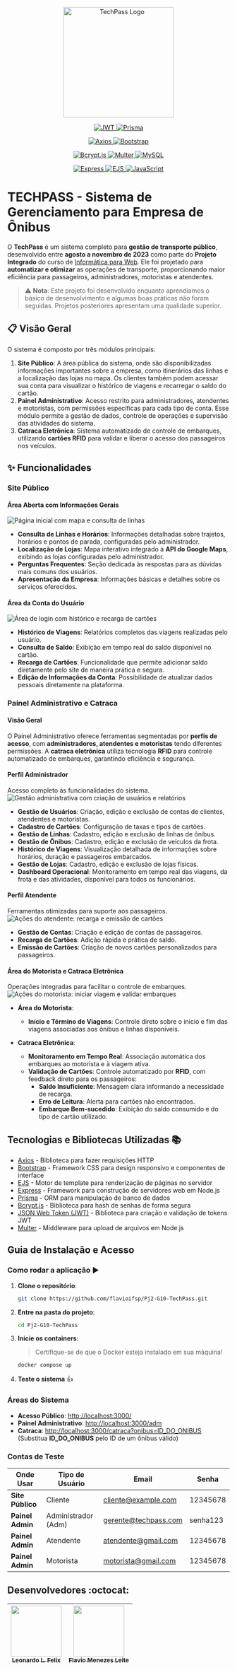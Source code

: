 <p align="center">
  <img width="250" src="https://github.com/user-attachments/assets/f6a7883d-c4b7-49ac-8fb7-48238a9c42ae" alt="TechPass Logo"/>
</p>
<p align="center">
 
   <a href="https://jwt.io/" target="_blank">
    <img src="https://img.shields.io/badge/JWT-Authentication-000000?style=for-the-badge&logo=jsonwebtokens" alt="JWT"/>
  </a>
    <a href="https://www.prisma.io/" target="_blank">
    <img src="https://img.shields.io/badge/Prisma-ORM-2D3748?style=for-the-badge&logo=prisma" alt="Prisma"/>
  </a>
</p>
<p align="center">
  <a href="https://axios-http.com/" target="_blank">
    <img src="https://img.shields.io/badge/Axios-HTTP%20Client-5A29E4?style=for-the-badge&logo=axios" alt="Axios"/>
  </a>
  <a href="https://getbootstrap.com/" target="_blank">
    <img src="https://img.shields.io/badge/Bootstrap-CSS%20Framework-7952B3?style=for-the-badge&logo=bootstrap" alt="Bootstrap"/>
  </a>
</p>
<p align="center">
  <a href="https://www.npmjs.com/package/bcryptjs" target="_blank">
    <img src="https://img.shields.io/badge/Bcrypt.js-Security-00C7B7?style=for-the-badge&logo=lock" alt="Bcrypt.js"/>
  </a>
  <a href="https://www.npmjs.com/package/multer" target="_blank">
    <img src="https://img.shields.io/badge/Multer-File%20Upload-FF6F00?style=for-the-badge&logo=upload" alt="Multer"/>
  </a>

   <a href="https://www.mysql.com/" target="_blank">
    <img src="https://img.shields.io/badge/MySQL-Database-4479A1?style=for-the-badge&logo=mysql" alt="MySQL"/>
  </a>
</p>
<p align="center">
  <a href="https://expressjs.com/" target="_blank">
    <img src="https://img.shields.io/badge/Express-Web%20Framework-000000?style=for-the-badge&logo=express" alt="Express"/>
  </a>
 <a href="https://ejs.co/" target="_blank">
    <img src="https://img.shields.io/badge/EJS-Template%20Engine-8BC500?style=for-the-badge&logo=ejs" alt="EJS"/>
  </a>
   <a href="https://developer.mozilla.org/en-US/docs/Web/JavaScript" target="_blank">
    <img src="https://img.shields.io/badge/JavaScript-Linguagem-F7DF1E?style=for-the-badge&logo=javascript" alt="JavaScript"/>
  </a>
</p>

# TECHPASS - Sistema de Gerenciamento para Empresa de Ônibus

O **TechPass** é um sistema completo para **gestão de transporte público**, desenvolvido entre **agosto a novembro de 2023** como parte do **Projeto Integrado** do curso de [Informática para Web](https://www.ifspcaraguatatuba.edu.br/cursos/tecnico/tecnico-em-informatica-para-internet). Ele foi projetado para **automatizar e otimizar** as operações de transporte, proporcionando maior eficiência para passageiros, administradores, motoristas e atendentes.

> ⚠️ **Nota**: Este projeto foi desenvolvido enquanto aprendíamos o básico de desenvolvimento e algumas boas práticas não foram seguidas. Projetos posteriores apresentam uma qualidade superior.

## 📋 **Visão Geral**

O sistema é composto por três módulos principais:

1. **Site Público**: A área pública do sistema, onde são disponibilizadas informações importantes sobre a empresa, como itinerários das linhas e a localização das lojas no mapa. Os clientes também podem acessar sua conta para visualizar o histórico de viagens e recarregar o saldo do cartão.
2. **Painel Administrativo**: Acesso restrito para administradores, atendentes e motoristas, com permissões específicas para cada tipo de conta. Esse módulo permite a gestão de dados, controle de operações e supervisão das atividades do sistema.
3. **Catraca Eletrônica**: Sistema automatizado de controle de embarques, utilizando **cartões RFID** para validar e liberar o acesso dos passageiros nos veículos.

## ✨ **Funcionalidades**

###  **Site Público**

#### **Área Aberta com Informações Gerais**

![Página inicial com mapa e consulta de linhas](https://gist.githubusercontent.com/6aleatorio6/0cef2af7cab5eff1fd4bc2c6ca6ed174/raw/3a7c648388158920a634c713117d46793551dd40/site-publico_index-linhas.gif)

- **Consulta de Linhas e Horários**: Informações detalhadas sobre trajetos, horários e pontos de parada, configuradas pelo administrador.
- **Localização de Lojas**: Mapa interativo integrado à **API do Google Maps**, exibindo as lojas configuradas pelo administrador.
- **Perguntas Frequentes**: Seção dedicada às respostas para as dúvidas mais comuns dos usuários.
- **Apresentação da Empresa**: Informações básicas e detalhes sobre os serviços oferecidos.
  
#### **Área da Conta do Usuário**

![Área de login com histórico e recarga de cartões](https://gist.githubusercontent.com/6aleatorio6/0cef2af7cab5eff1fd4bc2c6ca6ed174/raw/4da0f67a81abda8a71f0f4babfc313df3726d3c5/recargaEhistorico_publico.gif)

- **Histórico de Viagens**: Relatórios completos das viagens realizadas pelo usuário.
- **Consulta de Saldo**: Exibição em tempo real do saldo disponível no cartão.
- **Recarga de Cartões**: Funcionalidade que permite adicionar saldo diretamente pelo site de maneira prática e segura.
- **Edição de Informações da Conta**: Possibilidade de atualizar dados pessoais diretamente na plataforma.



###  **Painel Administrativo e Catraca**

#### **Visão Geral**

O Painel Administrativo oferece ferramentas segmentadas por **perfis de acesso**, com **administradores, atendentes e motoristas** tendo diferentes permissões. A **catraca eletrônica** utiliza tecnologia **RFID** para controle automatizado de embarques, garantindo eficiência e segurança.

#### **Perfil Administrador**

Acesso completo às funcionalidades do sistema.  
![Gestão administrativa com criação de usuários e relatórios](https://gist.githubusercontent.com/6aleatorio6/0cef2af7cab5eff1fd4bc2c6ca6ed174/raw/0b520da5ab1eacf23428787d51772da6ea0f2f2f/adm_adm.gif)

- **Gestão de Usuários**: Criação, edição e exclusão de contas de clientes, atendentes e motoristas.
- **Cadastro de Cartões**: Configuração de taxas e tipos de cartões.
- **Gestão de Linhas**: Cadastro, edição e exclusão de linhas de ônibus.
- **Gestão de Ônibus**: Cadastro, edição e exclusão de veículos da frota.
- **Histórico de Viagens**: Visualização detalhada de informações sobre horários, duração e passageiros embarcados.
- **Gestão de Lojas**: Cadastro, edição e exclusão de lojas físicas.
- **Dashboard Operacional**: Monitoramento em tempo real das viagens, da frota e das atividades, disponível para todos os funcionários.

#### **Perfil Atendente**

Ferramentas otimizadas para suporte aos passageiros.  
![Ações do atendente: recarga e emissão de cartões](https://gist.githubusercontent.com/6aleatorio6/0cef2af7cab5eff1fd4bc2c6ca6ed174/raw/4ea5b93036b01b3a68c77c13e6fc62a3389354b6/adm_atendente.gif)

- **Gestão de Contas**: Criação e edição de contas de passageiros.
- **Recarga de Cartões**: Adição rápida e prática de saldo.
- **Emissão de Cartões**: Criação de novos cartões personalizados para passageiros.

#### **Área do Motorista e Catraca Eletrônica**

Operações integradas para facilitar o controle de embarques.  
![Ações do motorista: iniciar viagem e validar embarques](https://gist.githubusercontent.com/6aleatorio6/0cef2af7cab5eff1fd4bc2c6ca6ed174/raw/f1d04d06aa45993716e3fafea68511fcc80f9d0b/adm_motorista-catraca.gif)

- **Área do Motorista**:
  - **Início e Término de Viagens**: Controle direto sobre o início e fim das viagens associadas aos ônibus e linhas disponíveis.

- **Catraca Eletrônica**:
  - **Monitoramento em Tempo Real**: Associação automática dos embarques ao motorista e à viagem ativa.
  - **Validação de Cartões**: Controle automatizado por **RFID**, com feedback direto para os passageiros:
    - **Saldo Insuficiente**: Mensagem clara informando a necessidade de recarga.
    - **Erro de Leitura**: Alerta para cartões não encontrados.
    - **Embarque Bem-sucedido**: Exibição do saldo consumido e do tipo de cartão utilizado.


## Tecnologias e Bibliotecas Utilizadas :books:

- [Axios](https://axios-http.com/) - Biblioteca para fazer requisições HTTP
- [Bootstrap](https://getbootstrap.com/) - Framework CSS para design responsivo e componentes de interface
- [EJS](https://ejs.co/) - Motor de template para renderização de páginas no servidor
- [Express](https://expressjs.com/) - Framework para construção de servidores web em Node.js
- [Prisma](https://www.prisma.io/) - ORM para manipulação de banco de dados
- [Bcrypt.js](https://www.npmjs.com/package/bcryptjs) - Biblioteca para hash de senhas de forma segura
- [JSON Web Token (JWT)](https://jwt.io/) - Biblioteca para criação e validação de tokens JWT
- [Multer](https://www.npmjs.com/package/multer) - Middleware para upload de arquivos em Node.js

## Guia de Instalação e Acesso

### Como rodar a aplicação ▶️

1. **Clone o repositório**:

   ```sh
   git clone https://github.com/flavioifsp/Pj2-G10-TechPass.git
   ```

2. **Entre na pasta do projeto**:

   ```sh
   cd Pj2-G10-TechPass
   ```

3. **Inicie os containers**:

   > Certifique-se de que o Docker esteja instalado em sua máquina!

   ```sh
   docker compose up
   ```

4. **Teste o sistema** 👍

### Áreas do Sistema

- **Acesso Público**: [http://localhost:3000/](http://localhost:3000/)
- **Painel Administrativo**: [http://localhost:3000/adm](http://localhost:3000/adm)
- **Catraca**: [http://localhost:3000/catraca?onibus=ID_DO_ONIBUS](http://localhost:3000/catraca?onibus=ID_DO_ONIBUS)  
  (Substitua **ID_DO_ONIBUS** pelo ID de um ônibus válido)

### Contas de Teste

| **Onde Usar**    | **Tipo de Usuário** | **Email**            | **Senha** |
| ---------------- | ------------------- | -------------------- | --------- |
| **Site Público** | Cliente             | cliente@example.com  | 12345678  |
| **Painel Admin** | Administrador (Adm) | gerente@techpass.com | senha123  |
| **Painel Admin** | Atendente           | atendente@gmail.com  | 12345678  |
| **Painel Admin** | Motorista           | motorista@gmail.com  | 12345678  |

## Desenvolvedores :octocat:

| [<img src="https://avatars.githubusercontent.com/u/132392161?v=4" width=115><br><sub>Leonardo L. Felix</sub>](https://github.com/6aleatorio6) | [<img src="https://avatars.githubusercontent.com/u/141774746?v=4" width=115><br><sub>Flavio Menezes Leite</sub>](https://github.com/flavioifsp) |
| :-------------------------------------------------------------------------------------------------------------------------------------------: | :---------------------------------------------------------------------------------------------------------------------------------------------: |
